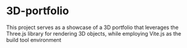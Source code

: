# 3D-portfolio
This project serves as a showcase of a 3D portfolio that leverages the Three.js library for rendering 3D objects, while employing Vite.js as the build tool environment
